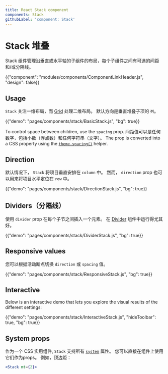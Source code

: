 ```yaml
---
title: React Stack component
components: Stack
githubLabel: 'component: Stack'
---
```


# Stack 堆叠

<p class="description">Stack 组件管理沿垂直或水平轴的子组件的布局，每个子组件之间有可选的间距和/或分隔线。</p>

{{"component": "modules/components/ComponentLinkHeader.js", "design": false}}

## Usage

`Stack` 关注一维布局，而 [Grid](/components/grid/) 处理二维布局。 默认方向是垂直堆叠子项的 `列`。

{{"demo": "pages/components/stack/BasicStack.js", "bg": true}}

To control space between children, use the `spacing` prop. 间距值可以是任何数字，包括小数（浮点数）和任何字符串（文字）。 The prop is converted into a CSS property using the [`theme.spacing()`](/customization/spacing/) helper.

## Direction

默认情况下， `Stack` 将项目垂直安排在 `column` 中。 然而， `direction` prop 也可以用来将项目水平定位在 `row` 中。

{{"demo": "pages/components/stack/DirectionStack.js", "bg": true}}

## Dividers（分隔线）

使用 `divider` prop 在每个子节之间插入一个元素。 在 [Divider](/components/dividers/) 组件中运行得尤其好。

{{"demo": "pages/components/stack/DividerStack.js", "bg": true}}

## Responsive values

您可以根据活动断点切换 `direction` 或 `spacing` 值。

{{"demo": "pages/components/stack/ResponsiveStack.js", "bg": true}}

## Interactive

Below is an interactive demo that lets you explore the visual results of the different settings:

{{"demo": "pages/components/stack/InteractiveStack.js", "hideToolbar": true, "bg": true}}

## System props

作为一个 CSS 实用组件, `Stack` 支持所有 [`system`](/system/properties/) 属性。 您可以直接在组件上使用它们作为props。 例如，顶边距：

```jsx
<Stack mt={2}>
```
